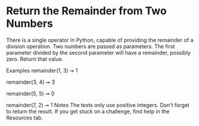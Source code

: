 # Return the Remainder from Two Numbers

There is a single operator in Python, capable of providing the remainder of a division operation. Two numbers are passed as parameters. The first parameter divided by the second parameter will have a remainder, possibly zero. Return that value.

Examples
remainder(1, 3) ➞ 1

remainder(3, 4) ➞ 3

remainder(5, 5) ➞ 0

remainder(7, 2) ➞ 1
Notes
The tests only use positive integers.
Don't forget to return the result.
If you get stuck on a challenge, find help in the Resources tab.

